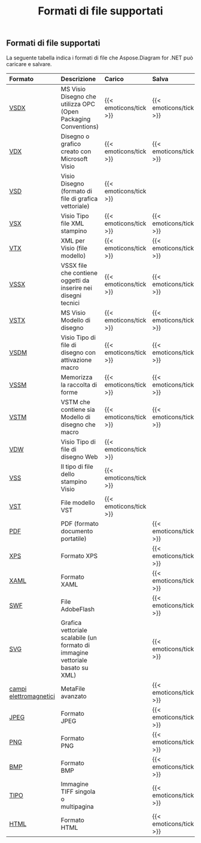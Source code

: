﻿---
title: Formati di file supportati
description: Aspose Diagram for .NET Supporta VSD, VSS, VDW, VST, VDX
type: docs
weight: 10
url: /it/net/supported-file-formats/
---
## **Formati di file supportati**
La seguente tabella indica i formati di file che Aspose.Diagram for .NET può caricare e salvare.

|**Formato**|**Descrizione**|**Carico**|**Salva**|**Osservazioni**|
|:- |:- |:- |:- |:- |
|[VSDX](https://docs.fileformat.com/visio/vsdx/)|MS Visio Disegno che utilizza OPC (Open Packaging Conventions)|{{< emoticons/tick >}}|{{< emoticons/tick >}}||
|[VDX](https://docs.fileformat.com/visio/vdx/)  |Disegno o grafico creato con Microsoft Visio|{{< emoticons/tick >}}|{{< emoticons/tick >}}||
|[VSD](https://docs.fileformat.com/visio/vsd/)|Visio Disegno (formato di file di grafica vettoriale)|{{< emoticons/tick >}}|||
|[VSX](https://docs.fileformat.com/visio/vsx/)|Visio Tipo file XML stampino|{{< emoticons/tick >}}|{{< emoticons/tick >}}||
|[VTX](https://docs.fileformat.com/visio/vtx/) |XML per Visio (file modello)|{{< emoticons/tick >}}|{{< emoticons/tick >}}||
|[VSSX](https://docs.fileformat.com/visio/vssx/)|VSSX file che contiene oggetti da inserire nei disegni tecnici|{{< emoticons/tick >}}|{{< emoticons/tick >}}||
|[VSTX](https://docs.fileformat.com/visio/vstx/)|MS Visio Modello di disegno|{{< emoticons/tick >}}|{{< emoticons/tick >}}||
|[VSDM](https://docs.fileformat.com/visio/vsdm/)|Visio Tipo di file di disegno con attivazione macro|{{< emoticons/tick >}}|{{< emoticons/tick >}}||
|[VSSM](https://docs.fileformat.com/visio/vssm/) |Memorizza la raccolta di forme|{{< emoticons/tick >}}|{{< emoticons/tick >}}||
|[VSTM](https://docs.fileformat.com/visio/vstm/) |VSTM che contiene sia Modello di disegno che macro|{{< emoticons/tick >}}|{{< emoticons/tick >}}||
|[VDW](https://docs.fileformat.com/visio/vdw/)|Visio Tipo di file di disegno Web|{{< emoticons/tick >}}|||
|[VSS](https://docs.fileformat.com/visio/vss/)|Il tipo di file dello stampino Visio|{{< emoticons/tick >}}|||
|[VST](https://docs.fileformat.com/visio/vst/)|File modello VST|{{< emoticons/tick >}}|||
|[PDF](https://docs.fileformat.com/pdf/)|PDF (formato documento portatile)||{{< emoticons/tick >}}||
|[XPS](https://docs.fileformat.com/page-description-language/xps/)|Formato XPS||{{< emoticons/tick >}}||
|[XAML](https://docs.fileformat.com/web/xaml/)|Formato XAML||{{< emoticons/tick >}}||
|[SWF](https://docs.fileformat.com/page-description-language/swf/)|File AdobeFlash||{{< emoticons/tick >}}||
|[SVG](https://docs.fileformat.com/specification/page-description-language/svg/)|Grafica vettoriale scalabile (un formato di immagine vettoriale basato su XML)||{{< emoticons/tick >}}||
|[campi elettromagnetici](https://docs.fileformat.com/image/emf/)|MetaFile avanzato||{{< emoticons/tick >}}||
|[JPEG](https://docs.fileformat.com/image/jpeg/)|Formato JPEG||{{< emoticons/tick >}}||
|[PNG](https://docs.fileformat.com/image/png/)|Formato PNG||{{< emoticons/tick >}}||
|[BMP](https://docs.fileformat.com/image/bmp/)|Formato BMP||{{< emoticons/tick >}}||
|[TIPO](https://docs.fileformat.com/image/tiff/)|Immagine TIFF singola o multipagina||{{< emoticons/tick >}}||
|[HTML](https://docs.fileformat.com/web/html/)|Formato HTML||{{< emoticons/tick >}}||

